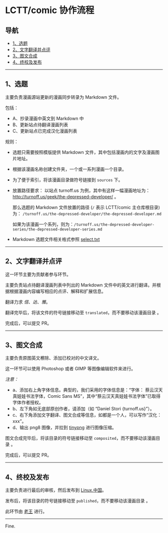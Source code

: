 LCTT/comic 协作流程
==========

## 导航

- [1、选题](#1选题)
- [2、文字翻译并点评](#2文字翻译并点评)
- [3、图文合成](#3图文合成)
- [4、终校及发布](#4终校及发布)

---

## 1、选题

主要负责漫画源站更新的漫画同步转录为 Markdown 文件。

包括：

- A、抄录漫画中英文到 Markdown 中
- B、更新站点待翻译漫画列表
- C、更新站点已完成汉化漫画列表

规则：

- 选题只需要按照模版提供 Markdown 文件，其中包括漫画内的文字及漫画图片地址。
- 根据该漫画名称创建文件夹，一个或一系列漫画一个目录。
- 为了便于索引，将该漫画目录做符号链接到 `sources` 下。
- 放置路径要求：
	以站点 turnoff.us 为例，其中有这样一幅漫画地址为： http://turnoff.us/geek/the-depressed-developer/ 。
	
	那么选题的 Markdown 文件放置的路径 (`/` 表示 LCTT/comic 主仓库根目录) 为： `/turnoff.us/the-depressed-developer/the-depressed-developer.md`

	如果为该漫画一个系列，则为：`/turnoff.us/the-depressed-developer-series/the-depressed-developer-series.md`
- Markdown 选题文件相关格式参照 [select.txt](https://github.com/LCTT/comic/blob/master/select.txt)

---

## 2、文字翻译并点评

这一环节主要为贡献者参与环节。

主要负责站点待翻译漫画列表中列出的 Markdown 文件中的英文进行翻译。并根据根据漫画内容编写相应的点评、解释和扩展信息。

翻译力求 _信_、_达_、_雅_。

翻译完毕后，将该文件的符号链接移动至 `translated`，而不要移动该漫画目录 。

完成后，可以提交 PR。

---

## 3、图文合成

主要负责原图英文檫除、添加已校对的中文译文。

这一环节可以使用 Photoshop 或者 GIMP 等图像编辑软件来进行。

_注意：_

- a、添加右上角字体信息。典型的，我们采用的字体信息是：“字体： 蔡云汉天真娃娃书法字体，Comic Sans MS”，其中“蔡云汉天真娃娃书法字体”已取得字体作者授权。
- b、左下角如无底部原创作者，请添加（如 “Daniel Stori {turnoff.us}”）。
- c、右下角添加文字翻译、图文合成等信息，如都是一个人，可以写作“汉化：xxx”。
- d、输出 png8 图像，并拉到 [tinypng](https://tinypng.com/) 进行图像压缩。

图文合成完毕后，将该目录的符号链接移动至 `composited`，而不要移动该漫画目录 。

完成后，可以提交 PR。

---

## 4、终校及发布

主要负责进行最后的审核，然后发布到 [Linux.中国](https://linux.cn)。

发布后，将该目录的符号链接移动至 `published`，而不要移动该漫画目录 。

此环节由 [老王](https://github.com/wxy) 进行。

---
Fine.
